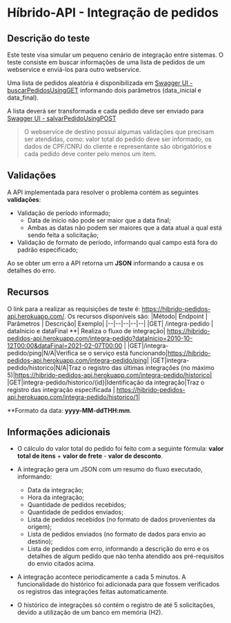 # Híbrido-API - Integração de pedidos

## Descrição do teste

Este teste visa simular um pequeno cenário de integração entre sistemas.
O teste consiste em buscar informações de uma lista de pedidos de um webservice e enviá-los para outro webservice. 

Uma lista de pedidos aleatória é disponibilizada em [Swagger UI - buscarPedidosUsingGET](http://origem.demacode.com.br:8181/swagger-ui.html#/pedido-controller/buscarPedidosUsingGET) informando dois parâmetros (data_inicial e data_final).

A lista deverá ser transformada e cada pedido deve ser enviado para [Swagger UI - salvarPedidoUsingPOST](http://destino.demacode.com.br:8282/swagger-ui.html#/pedido-controller/salvarPedidoUsingPOST)

> O webservice de destino possui algumas validações que precisam ser atendidas, como: valor total do pedido deve ser informado, os dados de CPF/CNPJ do cliente e representante são obrigatórios e cada pedido deve conter pelo menos um item.

## Validações

A API implementada para resolver o problema contém as seguintes **validações**:

 - Validação de período informado;
	 - Data de início não pode ser maior que a data final;
	 - Ambas as datas não podem ser maiores que a data atual a qual está sendo feita a solicitação;
- Validação de formato de período, informando qual campo está fora do padrão especificado; 

Ao se obter um erro a API retorna um **JSON** informando a causa e os detalhes do erro.


 ## Recursos
O link para a realizar as requisições de teste é: https://hibrido-pedidos-api.herokuapp.com/.
Os recursos disponíveis são:
|Método| Endpoint | Parâmetros | Descrição| Exemplo|
|--|--|--|--|--|
|GET| /integra-pedido | dataInicio e dataFinal **| Realiza o fluxo de integração| https://hibrido-pedidos-api.herokuapp.com/integra-pedido?dataInicio=2010-10-12T00:00&dataFinal=2021-02-07T00:00 |
|GET|/integra-pedido/ping|N/A|Verifica se o serviço está funcionando|https://hibrido-pedidos-api.herokuapp.com/integra-pedido/ping|
|GET|integra-pedido/historico|N/A|Traz o registro das últimas integrações (no máximo 5)|https://hibrido-pedidos-api.herokuapp.com/integra-pedido/historico|
|GET|integra-pedido/historico/{id}|Identificação da integração|Traz o registro das integração especificada | https://hibrido-pedidos-api.herokuapp.com/integra-pedido/historico/1|
 
 **Formato da data: **yyyy-MM-ddTHH:mm**.

## Informações adicionais

- O cálculo do valor total do pedido foi feito com a seguinte fórmula:
  **valor total de itens** + **valor de frete** - **valor de desconto**.

- A integração gera um JSON com um resumo do fluxo executado, informando:
	- Data da integração;
	- Hora da integração;
	- Quantidade de pedidos recebidos;
	- Quantidade de pedidos enviados;
	- Lista de pedidos recebidos (no formato de dados provenientes da origem);
	- Lista de pedidos enviados  (no formato de dados para envio ao destino);
	- Lista de pedidos com erro, informando a descrição do erro e os detalhes de algum pedido que não tenha atendido aos pré-requisitos do envio citados acima.
- A integração acontece periodicamente a cada 5 minutos. A funcionalidade do histórico foi adicionada para que fossem verificados os registros das integrações feitas automaticamente.

- O histórico de integrações só contém o registro de até 5 solicitações, devido a utilização de um banco em memória (H2).